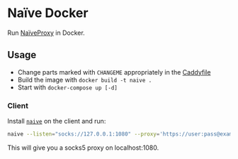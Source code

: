 # Naïve Docker

Run [NaïveProxy](https://github.com/klzgrad/naiveproxy) in Docker.

## Usage

- Change parts marked with `CHANGEME` appropriately in the [Caddyfile](config/Caddyfile)
- Build the image with `docker build -t naive .`
- Start with `docker-compose up [-d]`

### Client

Install [`naive`](https://github.com/klzgrad/naiveproxy) on the client and run:

``` sh
naive --listen="socks://127.0.0.1:1080" --proxy='https://user:pass@example.com' --log
```

This will give you a socks5 proxy on localhost:1080.
